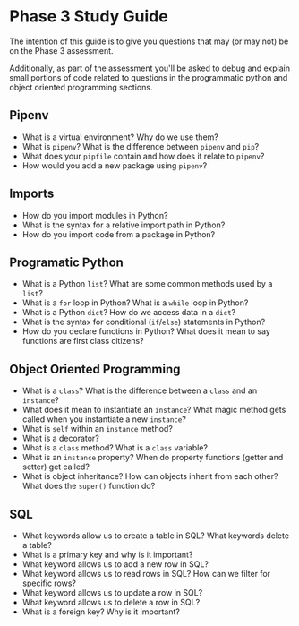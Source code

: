 # Phase 3 Study Guide

The intention of this guide is to give you questions that may (or may not) be on the Phase 3 assessment.

Additionally, as part of the assessment you'll be asked to debug and explain small portions of code related to questions in the programmatic python and object oriented programming sections.

## Pipenv

- What is a virtual environment? Why do we use them?
- What is `pipenv`? What is the difference between `pipenv` and `pip`?
- What does your `pipfile` contain and how does it relate to `pipenv`?
- How would you add a new package using `pipenv`?

## Imports

- How do you import modules in Python?
- What is the syntax for a relative import path in Python?
- How do you import code from a package in Python?

## Programatic Python

- What is a Python `list`? What are some common methods used by a `list`?
- What is a `for` loop in Python? What is a `while` loop in Python?
- What is a Python `dict`? How do we access data in a `dict`?
- What is the syntax for conditional (`if`/`else`) statements in Python?
- How do you declare functions in Python? What does it mean to say functions are first class citizens?

## Object Oriented Programming

- What is a `class`? What is the difference between a `class` and an `instance`?
- What does it mean to instantiate an `instance`? What magic method gets called when you instantiate a new `instance`?
- What is `self` within an `instance` method?
- What is a decorator?
- What is a `class` method? What is a `class` variable?
- What is an `instance` property? When do property functions (getter and setter) get called?
- What is object inheritance? How can objects inherit from each other? What does the `super()` function do?

## SQL

- What keywords allow us to create a table in SQL? What keywords delete a table?
- What is a primary key and why is it important?
- What keyword allows us to add a new row in SQL?
- What keyword allows us to read rows in SQL? How can we filter for specific rows?
- What keyword allows us to update a row in SQL?
- What keyword allows us to delete a row in SQL?
- What is a foreign key? Why is it important?
